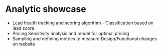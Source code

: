 # Analytic showcase
- Lead health tracking and scoring algorithm - Classification based on lead score
- Pricing Sensitivity analysis and model for optimal pricing
- Sampling and defining metrics to measure Design/Functional changes on website
  
